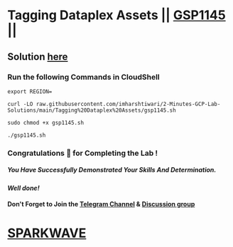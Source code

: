 # Tagging Dataplex Assets || [GSP1145](https://www.cloudskillsboost.google/focuses/62711?parent=catalog) ||

## Solution [here](https://youtu.be/s-3nNkkocdo)

### Run the following Commands in CloudShell

```
export REGION=
```
```
curl -LO raw.githubusercontent.com/imharshtiwari/2-Minutes-GCP-Lab-Solutions/main/Tagging%20Dataplex%20Assets/gsp1145.sh

sudo chmod +x gsp1145.sh

./gsp1145.sh
```

### Congratulations 🎉 for Completing the Lab !

##### *You Have Successfully Demonstrated Your Skills And Determination.*

#### *Well done!*

#### Don't Forget to Join the [Telegram Channel](https://t.me/sparkwave.01) & [Discussion group](https://t.me/sparkwave.01chats)

# [SPARKWAVE](https://www.youtube.com/@sparkwave.01)